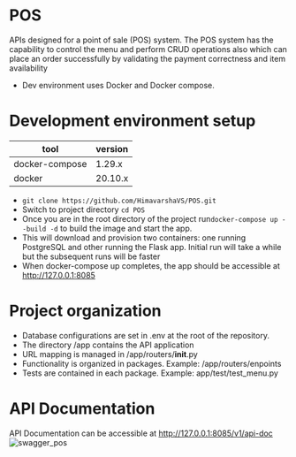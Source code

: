 # POS
APIs designed for a point of sale (POS) system. The POS system has the capability to control the menu and perform CRUD operations also which can place an order successfully by validating the payment correctness and item availability
* Dev environment uses Docker and Docker compose.
# Development environment setup
| tool  | version |
| ----- | ------- |
 | docker-compose | 1.29.x |
 | docker | 20.10.x |
* ```git clone https://github.com/HimavarshaVS/POS.git```
* Switch to project directory ```cd POS```
* Once you are in the root directory of the project run```docker-compose up --build -d``` to build the image and start the app. 
* This will download and provision two containers: one running PostgreSQL and other running the Flask app. Initial run will take a while but the subsequent runs will be faster
* When docker-compose up completes, the app should be accessible at http://127.0.0.1:8085

# Project organization
* Database configurations are set in .env at the root of the repository.
* The directory /app contains the API application
* URL mapping is managed in /app/routers/__init__.py
* Functionality is organized in packages. Example: /app/routers/enpoints
* Tests are contained in each package. Example: app/test/test_menu.py

# API Documentation
API Documentation can be accessible at http://127.0.0.1:8085/v1/api-doc
![swagger_pos](https://user-images.githubusercontent.com/40851462/148033881-253b0411-5fd9-488a-a5e7-f719ce39f816.png)
